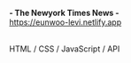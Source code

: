 **- The Newyork Times News -** <br/>
https://eunwoo-levi.netlify.app

<br/>
HTML / CSS / JavaScript / API
 
 